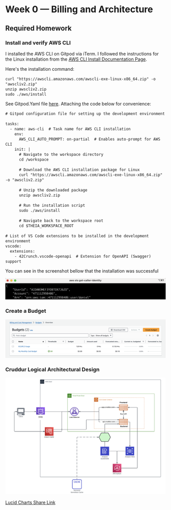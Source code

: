 # Week 0 — Billing and Architecture

## Required Homework

### Install and verify AWS CLI

I installed the AWS CLI on Gitpod via iTerm. I followed the instructions for the Linux installation from the [AWS CLI Install Documentation Page](https://docs.aws.amazon.com/cli/latest/userguide/getting-started-install.html).

Here's the installation command:
```
curl "https://awscli.amazonaws.com/awscli-exe-linux-x86_64.zip" -o "awscliv2.zip"
unzip awscliv2.zip
sudo ./aws/install
```

See Gitpod.Yaml file [here](https://github.com/KoolDeep1/aws-bootcamp-cruddur-2023/blob/main/.gitpod.yml). Attaching the code below for convenience:

```
# Gitpod configuration file for setting up the development environment

tasks:
  - name: aws-cli  # Task name for AWS CLI installation
    env:
      AWS_CLI_AUTO_PROMPT: on-partial  # Enables auto-prompt for AWS CLI
    init: |
      # Navigate to the workspace directory
      cd /workspace
      
      # Download the AWS CLI installation package for Linux
      curl "https://awscli.amazonaws.com/awscli-exe-linux-x86_64.zip" -o "awscliv2.zip"
      
      # Unzip the downloaded package
      unzip awscliv2.zip
      
      # Run the installation script
      sudo ./aws/install
      
      # Navigate back to the workspace root
      cd $THEIA_WORKSPACE_ROOT

# List of VS Code extensions to be installed in the development environment
vscode:
  extensions:
    - 42Crunch.vscode-openapi  # Extension for OpenAPI (Swagger) support
```

You can see in the screenshot bellow that the installation was successful

![installing AWS CLI](assets/proof_of_aws_cli.png)

### Create a Budget

![Image of the budget alarm I created](assets/budgets_alarm.png)

### Cruddur Logical Architectural Design

![Cruddur Logical Architectural Diagram](assets/Cruddur-Logical-Diagram.png)

[Lucid Charts Share Link](https://lucid.app/lucidchart/ed86a6d4-bc97-4bff-93fe-c6d57333969a/edit?viewport_loc=-403%2C64%2C2680%2C1678%2C0_0&invitationId=inv_d4aece03-f448-4331-86da-c40538c2d985)
